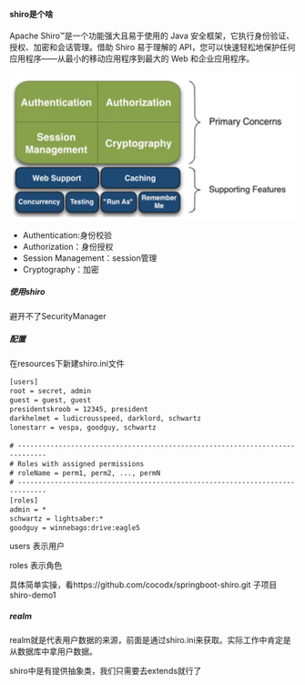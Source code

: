 #### shiro是个啥

Apache Shiro™是一个功能强大且易于使用的 Java 安全框架，它执行身份验证、授权、加密和会话管理。借助 Shiro 易于理解的 API，您可以快速轻松地保护任何应用程序——从最小的移动应用程序到最大的 Web 和企业应用程序。

![image](../../images/Snipaste_2022-07-28_22-16-00.png)

* Authentication:身份校验
* Authorization：身份授权
* Session Management：session管理
* Cryptography：加密

##### 使用shiro
避开不了SecurityManager

##### 配置
在resources下新建shiro.ini文件
```properties
[users]
root = secret, admin
guest = guest, guest
presidentskroob = 12345, president
darkhelmet = ludicrousspeed, darklord, schwartz
lonestarr = vespa, goodguy, schwartz

# -----------------------------------------------------------------------------
# Roles with assigned permissions
# roleName = perm1, perm2, ..., permN
# -----------------------------------------------------------------------------
[roles]
admin = *
schwartz = lightsaber:*
goodguy = winnebago:drive:eagle5
```

users 表示用户 

roles 表示角色

具体简单实操，看https://github.com/cocodx/springboot-shiro.git
子项目 shiro-demo1

##### realm
realm就是代表用户数据的来源，前面是通过shiro.ini来获取。实际工作中肯定是从数据库中拿用户数据。

shiro中是有提供抽象类，我们只需要去extends就行了


